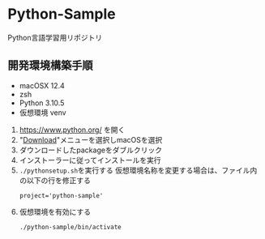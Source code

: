 # Python-Sample

Python言語学習用リポジトリ

## 開発環境構築手順

* macOSX 12.4
* zsh
* Python 3.10.5
* 仮想環境 venv

1. https://www.python.org/ を開く
2. "[Download](https://www.python.org/downloads/)"メニューを選択しmacOSを選択
3. ダウンロードしたpackageをダブルクリック
4. インストーラーに従ってインストールを実行
5. `./pythonsetup.sh`を実行する
    仮想環境名称を変更する場合は、ファイル内の以下の行を修正する
    ```
    project='python-sample'
    ```
6. 仮想環境を有効にする
    ```
    ./python-sample/bin/activate
    ```




